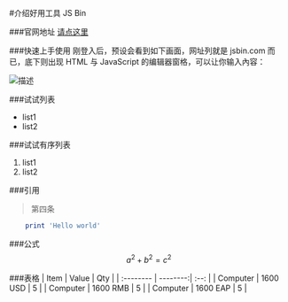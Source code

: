 #介绍好用工具 JS Bin

###官网地址
[请点这里](http://jsbin.com/)

###快速上手使用
刚登入后，预设会看到如下画面，网址列就是 jsbin.com 而已，底下则出现 HTML 与 JavaScript 的编辑器窗格，可以让你输入內容：

![描述][1]

###试试列表
- list1
- list2

###试试有序列表
1. list1
2. list2

###引用
> 第四条
```ruby
    print 'Hello world'
```

###公式
$$ a^2 + b^2 = c^2 $$

###表格
| Item      |    Value | Qty  |
| :-------- | --------:| :--: |
| Computer  | 1600 USD |  5   |
| Computer  | 1600 RMB |  5   |
| Computer  | 1600 EAP |  5   |


[1]: http://p2.qhimg.com/t0135a07602808631c9.png
